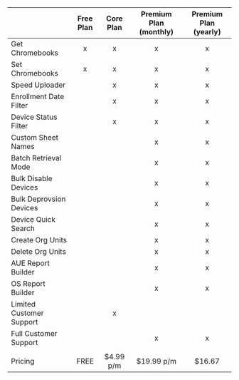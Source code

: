 |                           | Free Plan | Core Plan |  Premium Plan (monthly) | Premium Plan (yearly) |
|---------------------------|:---------:|:---------:|:-----------------------:|:---------------------:|
| Get Chromebooks           |     x     |     x     |            x            |           x           |
| Set Chromebooks           |     x     |     x     |            x            |           x           |
| Speed Uploader            |           |     x     |            x            |           x           |
| Enrollment Date Filter    |           |     x     |            x            |           x           |
| Device Status Filter      |           |     x     |            x            |           x           |
| Custom Sheet Names        |           |           |            x            |           x           |
| Batch Retrieval Mode      |           |           |            x            |           x           |
| Bulk Disable Devices      |           |           |            x            |           x           |
| Bulk Deprovsion Devices   |           |           |            x            |           x           |
| Device Quick Search       |           |           |            x            |           x           |
| Create Org Units          |           |           |            x            |           x           |
| Delete Org Units          |           |           |            x            |           x           |
| AUE Report Builder        |           |           |            x            |           x           |
| OS Report Builder         |           |           |            x            |           x           |
| Limited Customer Support  |           |     x     |                         |                       |
| Full Customer Support     |           |           |            x            |           x           |
|                           |           |           |                         |                       |
| Pricing                   |    FREE   | $4.99 p/m |        $19.99 p/m       |         $16.67        |